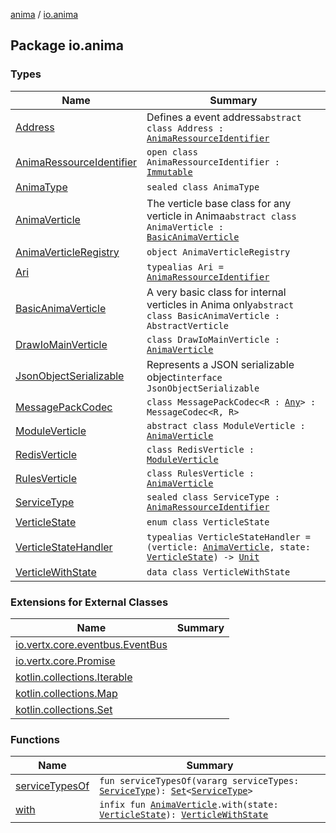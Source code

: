 [anima](../index.md) / [io.anima](./index.md)

## Package io.anima

### Types

| Name | Summary |
|---|---|
| [Address](-address/index.md) | Defines a event address`abstract class Address : `[`AnimaRessourceIdentifier`](-anima-ressource-identifier/index.md) |
| [AnimaRessourceIdentifier](-anima-ressource-identifier/index.md) | `open class AnimaRessourceIdentifier : `[`Immutable`](../io.anima.transform/-immutable/index.md) |
| [AnimaType](-anima-type/index.md) | `sealed class AnimaType` |
| [AnimaVerticle](-anima-verticle/index.md) | The verticle base class for any verticle in Anima`abstract class AnimaVerticle : `[`BasicAnimaVerticle`](-basic-anima-verticle/index.md) |
| [AnimaVerticleRegistry](-anima-verticle-registry/index.md) | `object AnimaVerticleRegistry` |
| [Ari](-ari.md) | `typealias Ari = `[`AnimaRessourceIdentifier`](-anima-ressource-identifier/index.md) |
| [BasicAnimaVerticle](-basic-anima-verticle/index.md) | A very basic class for internal verticles in Anima only`abstract class BasicAnimaVerticle : AbstractVerticle` |
| [DrawIoMainVerticle](-draw-io-main-verticle/index.md) | `class DrawIoMainVerticle : `[`AnimaVerticle`](-anima-verticle/index.md) |
| [JsonObjectSerializable](-json-object-serializable/index.md) | Represents a JSON serializable object`interface JsonObjectSerializable` |
| [MessagePackCodec](-message-pack-codec/index.md) | `class MessagePackCodec<R : `[`Any`](https://kotlinlang.org/api/latest/jvm/stdlib/kotlin/-any/index.html)`> : MessageCodec<R, R>` |
| [ModuleVerticle](-module-verticle/index.md) | `abstract class ModuleVerticle : `[`AnimaVerticle`](-anima-verticle/index.md) |
| [RedisVerticle](-redis-verticle/index.md) | `class RedisVerticle : `[`ModuleVerticle`](-module-verticle/index.md) |
| [RulesVerticle](-rules-verticle/index.md) | `class RulesVerticle : `[`AnimaVerticle`](-anima-verticle/index.md) |
| [ServiceType](-service-type/index.md) | `sealed class ServiceType : `[`AnimaRessourceIdentifier`](-anima-ressource-identifier/index.md) |
| [VerticleState](-verticle-state/index.md) | `enum class VerticleState` |
| [VerticleStateHandler](-verticle-state-handler.md) | `typealias VerticleStateHandler = (verticle: `[`AnimaVerticle`](-anima-verticle/index.md)`, state: `[`VerticleState`](-verticle-state/index.md)`) -> `[`Unit`](https://kotlinlang.org/api/latest/jvm/stdlib/kotlin/-unit/index.html) |
| [VerticleWithState](-verticle-with-state/index.md) | `data class VerticleWithState` |

### Extensions for External Classes

| Name | Summary |
|---|---|
| [io.vertx.core.eventbus.EventBus](io.vertx.core.eventbus.-event-bus/index.md) |  |
| [io.vertx.core.Promise](io.vertx.core.-promise/index.md) |  |
| [kotlin.collections.Iterable](kotlin.collections.-iterable/index.md) |  |
| [kotlin.collections.Map](kotlin.collections.-map/index.md) |  |
| [kotlin.collections.Set](kotlin.collections.-set/index.md) |  |

### Functions

| Name | Summary |
|---|---|
| [serviceTypesOf](service-types-of.md) | `fun serviceTypesOf(vararg serviceTypes: `[`ServiceType`](-service-type/index.md)`): `[`Set`](https://kotlinlang.org/api/latest/jvm/stdlib/kotlin.collections/-set/index.html)`<`[`ServiceType`](-service-type/index.md)`>` |
| [with](with.md) | `infix fun `[`AnimaVerticle`](-anima-verticle/index.md)`.with(state: `[`VerticleState`](-verticle-state/index.md)`): `[`VerticleWithState`](-verticle-with-state/index.md) |
